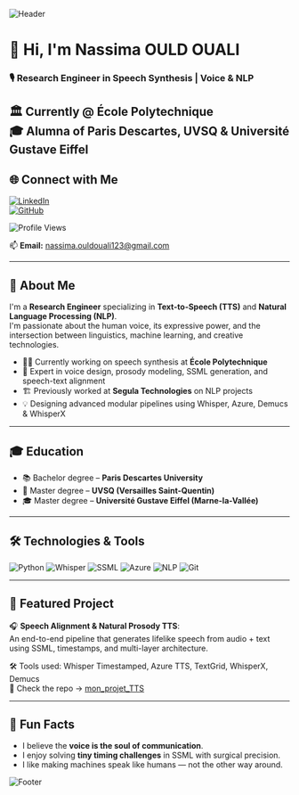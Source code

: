 ![Header](https://capsule-render.vercel.app/api?type=waving&color=0:8E2DE2,100:FF6FD8&height=120&section=header)

# 👋 Hi, I'm Nassima OULD OUALI

### 🎙️ Research Engineer in Speech Synthesis | Voice & NLP   
🏛 Currently @ École Polytechnique  
🎓 Alumna of Paris Descartes, UVSQ & Université Gustave Eiffel
---

## 🌐 Connect with Me

[![LinkedIn](https://img.shields.io/badge/LinkedIn-blue?style=for-the-badge&logo=linkedin&logoColor=white)](https://www.linkedin.com/in/nassima-ould-ouali-858644170/)  
[![GitHub](https://img.shields.io/badge/GitHub-000?style=for-the-badge&logo=github&logoColor=white)](https://github.com/NassimaOULDOUALI)

![Profile Views](https://komarev.com/ghpvc/?username=NassimaOULDOUALI&color=blue)

📫 **Email:** [nassima.ouldouali123@gmail.com](mailto:nassima.ouldouali123@gmail.com)

---

## 🚀 About Me

I'm a **Research Engineer** specializing in **Text-to-Speech (TTS)** and **Natural Language Processing (NLP)**.  
I'm passionate about the human voice, its expressive power, and the intersection between linguistics, machine learning, and creative technologies.



- 👩‍🔬 Currently working on speech synthesis at **École Polytechnique**
- 🧠 Expert in voice design, prosody modeling, SSML generation, and speech-text alignment
- 🏗 Previously worked at **Segula Technologies** on NLP projects
- 💡 Designing advanced modular pipelines using Whisper, Azure, Demucs & WhisperX

---

## 🎓 Education

- 📚 Bachelor degree – **Paris Descartes University**
- 📘 Master degree – **UVSQ (Versailles Saint-Quentin)**
- 🎓 Master degree – **Université Gustave Eiffel (Marne-la-Vallée)**

---

## 🛠 Technologies & Tools

![Python](https://img.shields.io/badge/Python-3670A0?style=flat&logo=python&logoColor=ffdd54)
![Whisper](https://img.shields.io/badge/OpenAI%20Whisper-000000?style=flat&logo=openai&logoColor=white)
![SSML](https://img.shields.io/badge/SSML-006400?style=flat)
![Azure](https://img.shields.io/badge/Azure%20TTS-0089D6?style=flat&logo=microsoftazure&logoColor=white)
![NLP](https://img.shields.io/badge/NLP-B36AFF?style=flat)
![Git](https://img.shields.io/badge/Git-F05032?style=flat&logo=git&logoColor=white)

---

## 🔬 Featured Project

🎧 **Speech Alignment & Natural Prosody TTS**:  
An end-to-end pipeline that generates lifelike speech from audio + text using SSML, timestamps, and multi-layer architecture.

🛠️ Tools used: Whisper Timestamped, Azure TTS, TextGrid, WhisperX, Demucs  
🔗 Check the repo → [mon_projet_TTS](https://github.com/NassimaOULDOUALI/Prosody-Control-French-TTS
)

---

## 💬 Fun Facts

- I believe the **voice is the soul of communication**.
- I enjoy solving **tiny timing challenges** in SSML with surgical precision.
- I like making machines speak like humans — not the other way around.



![Footer](https://capsule-render.vercel.app/api?type=waving&color=0:8E2DE2,100:FF6FD8&height=120&section=Footer)
